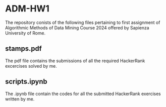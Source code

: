 # ADM-HW1
The repository conists of the following files pertaining to first assignment of Algorithmic Methods of Data Mining Course 2024 offered by Sapienza University of Rome.

## stamps.pdf
The pdf file contains the submissions of all the required HackerRank excercises solved by me.

## scripts.ipynb
The .ipynb file contain the codes for all the submitted HackerRank exercises written by me.

